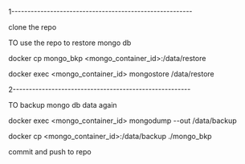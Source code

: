 1--------------------------------------------------------

clone the repo

TO use the repo to restore mongo db 

docker cp mongo_bkp <mongo_container_id>:/data/restore

docker exec <mongo_container_id> mongostore /data/restore

2-------------------------------------------------------

TO backup mongo db data again

docker exec <mongo_container_id> mongodump --out /data/backup

docker cp <mongo_container_id>:/data/backup ./mongo_bkp

commit and push to repo

